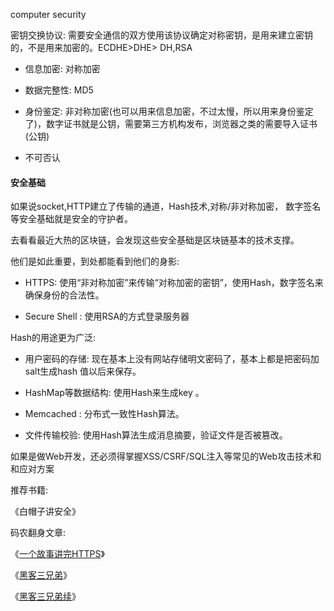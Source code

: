  computer security
 
密钥交换协议: 需要安全通信的双方使用该协议确定对称密钥，是用来建立密钥的，不是用来加密的。ECDHE>DHE> DH,RSA

- 信息加密: 对称加密

- 数据完整性: MD5

- 身份鉴定: 非对称加密(也可以用来信息加密，不过太慢，所以用来身份鉴定了)，数字证书就是公钥，需要第三方机构发布，浏览器之类的需要导入证书(公钥) 

- 不可否认

#### 安全基础

如果说socket,HTTP建立了传输的通道，Hash技术,对称/非对称加密， 数字签名等安全基础就是安全的守护者。

去看看最近大热的区块链，会发现这些安全基础是区块链基本的技术支撑。

他们是如此重要，到处都能看到他们的身影: 

- HTTPS: 使用“非对称加密”来传输“对称加密的密钥”，使用Hash，数字签名来确保身份的合法性。

- Secure Shell :  使用RSA的方式登录服务器

Hash的用途更为广泛: 

- 用户密码的存储:  现在基本上没有网站存储明文密码了，基本上都是把密码加salt生成hash 值以后来保存。

- HashMap等数据结构:  使用Hash来生成key 。

- Memcached : 分布式一致性Hash算法。

- 文件传输校验:  使用Hash算法生成消息摘要，验证文件是否被篡改。

如果是做Web开发，还必须得掌握XSS/CSRF/SQL注入等常见的Web攻击技术和和应对方案

推荐书籍: 

《白帽子讲安全》

码农翻身文章: 

《[一个故事讲完HTTPS](http://mp.weixin.qq.com/s?__biz=MzAxOTc0NzExNg==&mid=2665513779&idx=1&sn=a1de58690ad4f95111e013254a026ca2&chksm=80d67b70b7a1f26697fa1626b3e9830dbdf4857d7a9528d22662f2e43af149265c4fd1b60024&scene=21#wechat_redirect)》

《[黑客三兄弟](http://mp.weixin.qq.com/s?__biz=MzAxOTc0NzExNg==&mid=2665514169&idx=1&sn=f6f8dffdb29c4075d094dd7203189e5b&chksm=80d67cfab7a1f5ecb7daf768a0364879c0d26483fd2e595d67bcf82822c5fbb9525323956d51&scene=21#wechat_redirect)》

《[黑客三兄弟续](http://mp.weixin.qq.com/s?__biz=MzAxOTc0NzExNg==&mid=2665514255&idx=1&sn=d187867dbd547351350b608a4810ab67&chksm=80d67d4cb7a1f45a227150ae0c4728ae2d23224de808308e735abf20b258decb30ac92ce9b34&scene=21#wechat_redirect)》